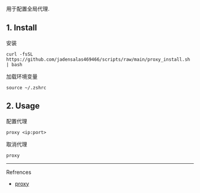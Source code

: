用于配置全局代理.

## 1. Install

安装

```
curl -fsSL https://github.com/jadensalas469466/scripts/raw/main/proxy_install.sh | bash
```

加载环境变量

```
source ~/.zshrc
```

## 2. Usage

配置代理

```
proxy <ip:port>
```

取消代理

```
proxy
```

---

Refrences

- [proxy](https://github.com/jadensalas469466/tools/raw/main/other/proxy.sh)

